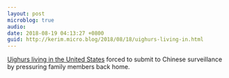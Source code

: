```yaml
---
layout: post
microblog: true
audio: 
date: 2018-08-19 04:13:27 +0800
guid: http://kerim.micro.blog/2018/08/18/uighurs-living-in.html
---
```

[Uighurs living in the United States](https://www.thedailybeast.com/chinese-police-are-spying-on-uighurson-american-soil) forced to submit to Chinese surveillance by pressuring family members back home. 
